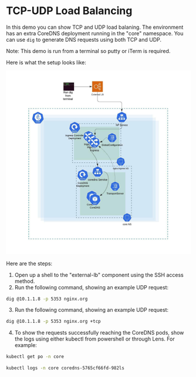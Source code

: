 # TCP-UDP Load Balancing

In this demo you can show TCP and UDP load balaning.  The environment has an extra CoreDNS deployment running in the "core" namespace.  You can use `dig` to generate DNS requests using both TCP and UDP.  

Note:  This demo is run from a terminal so putty or iTerm is required.

Here is what the setup looks like:

![diagram](UDF%20TCP%20&%20UDP.jpeg)

Here are the steps:

1. Open up a shell to the "external-lb" component using the SSH access method.  
2. Run the following command, showing an example UDP request:

```bash
dig @10.1.1.8 -p 5353 nginx.org
```

3. Run the following command, showing an example UDP request:

```bash
dig @10.1.1.8 -p 5353 nginx.org +tcp
```

4. To show the requests successfully reaching the CoreDNS pods, show the logs using either kubectl from powershell or through Lens.  For example:

```bash
kubectl get po -n core
```

```bash
kubectl logs -n core coredns-5765cf66fd-982ls
```

